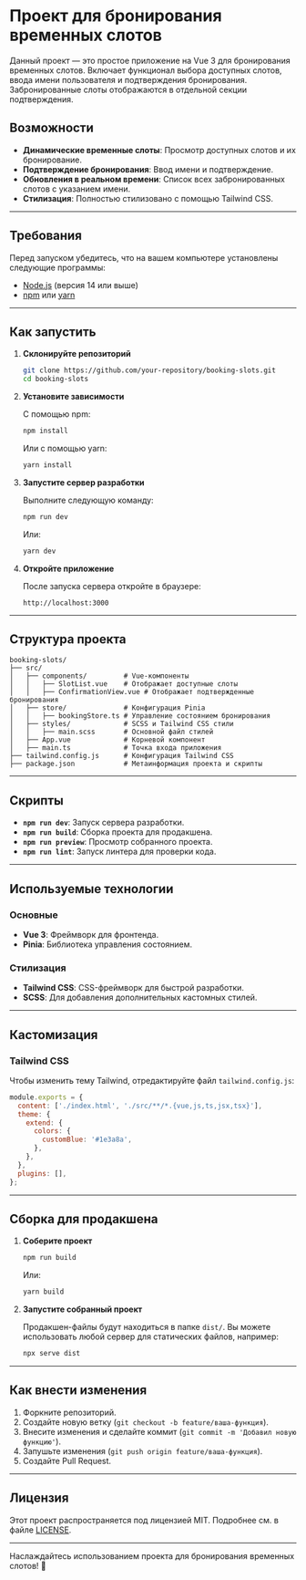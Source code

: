 
# Проект для бронирования временных слотов

Данный проект — это простое приложение на Vue 3 для бронирования временных слотов. Включает функционал выбора доступных слотов, ввода имени пользователя и подтверждения бронирования. Забронированные слоты отображаются в отдельной секции подтверждения.

## Возможности

- **Динамические временные слоты**: Просмотр доступных слотов и их бронирование.
- **Подтверждение бронирования**: Ввод имени и подтверждение.
- **Обновления в реальном времени**: Список всех забронированных слотов с указанием имени.
- **Стилизация**: Полностью стилизовано с помощью Tailwind CSS.

---

## Требования

Перед запуском убедитесь, что на вашем компьютере установлены следующие программы:

- [Node.js](https://nodejs.org/) (версия 14 или выше)
- [npm](https://www.npmjs.com/) или [yarn](https://yarnpkg.com/)

---

## Как запустить

1. **Склонируйте репозиторий**

   ```bash
   git clone https://github.com/your-repository/booking-slots.git
   cd booking-slots
   ```

2. **Установите зависимости**

   С помощью npm:

   ```bash
   npm install
   ```

   Или с помощью yarn:

   ```bash
   yarn install
   ```

3. **Запустите сервер разработки**

   Выполните следующую команду:

   ```bash
   npm run dev
   ```

   Или:

   ```bash
   yarn dev
   ```

4. **Откройте приложение**

   После запуска сервера откройте в браузере:

   ```
   http://localhost:3000
   ```

---

## Структура проекта

```
booking-slots/
├── src/
│   ├── components/         # Vue-компоненты
│   │   ├── SlotList.vue    # Отображает доступные слоты
│   │   ├── ConfirmationView.vue # Отображает подтвержденные бронирования
│   ├── store/              # Конфигурация Pinia
│   │   ├── bookingStore.ts # Управление состоянием бронирования
│   ├── styles/             # SCSS и Tailwind CSS стили
│   │   ├── main.scss       # Основной файл стилей
│   ├── App.vue             # Корневой компонент
│   ├── main.ts             # Точка входа приложения
├── tailwind.config.js      # Конфигурация Tailwind CSS
├── package.json            # Метаинформация проекта и скрипты
```

---

## Скрипты

- **`npm run dev`**: Запуск сервера разработки.
- **`npm run build`**: Сборка проекта для продакшена.
- **`npm run preview`**: Просмотр собранного проекта.
- **`npm run lint`**: Запуск линтера для проверки кода.

---

## Используемые технологии

### Основные

- **Vue 3**: Фреймворк для фронтенда.
- **Pinia**: Библиотека управления состоянием.

### Стилизация

- **Tailwind CSS**: CSS-фреймворк для быстрой разработки.
- **SCSS**: Для добавления дополнительных кастомных стилей.

---

## Кастомизация

### Tailwind CSS

Чтобы изменить тему Tailwind, отредактируйте файл `tailwind.config.js`:

```javascript
module.exports = {
  content: ['./index.html', './src/**/*.{vue,js,ts,jsx,tsx}'],
  theme: {
    extend: {
      colors: {
        customBlue: '#1e3a8a',
      },
    },
  },
  plugins: [],
};
```

---

## Сборка для продакшена

1. **Соберите проект**

   ```bash
   npm run build
   ```

   Или:

   ```bash
   yarn build
   ```

2. **Запустите собранный проект**

   Продакшен-файлы будут находиться в папке `dist/`. Вы можете использовать любой сервер для статических файлов, например:

   ```bash
   npx serve dist
   ```

---

## Как внести изменения

1. Форкните репозиторий.
2. Создайте новую ветку (`git checkout -b feature/ваша-функция`).
3. Внесите изменения и сделайте коммит (`git commit -m 'Добавил новую функцию'`).
4. Запушьте изменения (`git push origin feature/ваша-функция`).
5. Создайте Pull Request.

---

## Лицензия

Этот проект распространяется под лицензией MIT. Подробнее см. в файле [LICENSE](LICENSE).

---

Наслаждайтесь использованием проекта для бронирования временных слотов! 🎉
